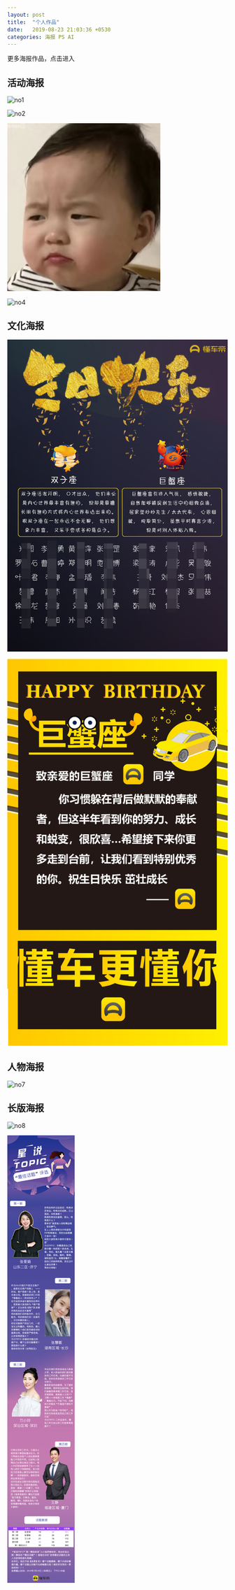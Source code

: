 ```yaml
---
layout: post
title:  "个人作品"
date:   2019-08-23 21:03:36 +0530
categories: 海报 PS AI
---
```

更多海报作品，点击进入

## 活动海报

![no1](https://github.com/hjiarui/hjiarui.github.io/blob/master/_posts/%E5%85%AC%E7%9B%8A%E6%96%B0%E6%98%9F%E8%AE%A1%E5%88%92.png)

![no2](https://github.com/hjiarui/hjiarui.github.io/blob/master/_posts/%E6%B5%B7%E6%8A%A53.2.png)

<img src="../album/1.png" >

![no4](https://github.com/hjiarui/hjiarui.github.io/blob/master/_posts/1820parallel.png)

## 文化海报
![no5](https://github.com/hjiarui/hjiarui.github.io/blob/master/_posts/11cd441263ba37710f09c6341291437.png)

![no6](https://github.com/hjiarui/hjiarui.github.io/blob/master/_posts/%E7%94%9F%E6%97%A5%E8%B4%BA%E5%8D%A1.png)

## 人物海报
![no7](https://github.com/hjiarui/hjiarui.github.io/blob/master/_posts/hb1834.png)

## 长版海报
![no8](https://github.com/hjiarui/hjiarui.github.io/blob/master/_posts/%E5%BE%AE%E4%BF%A1%E5%9B%BE%E7%89%87_20190707091435.png)

![no9](https://github.com/hjiarui/hjiarui.github.io/blob/master/_posts/1988643b52d51ef0efb6a645a296b1b.png)

